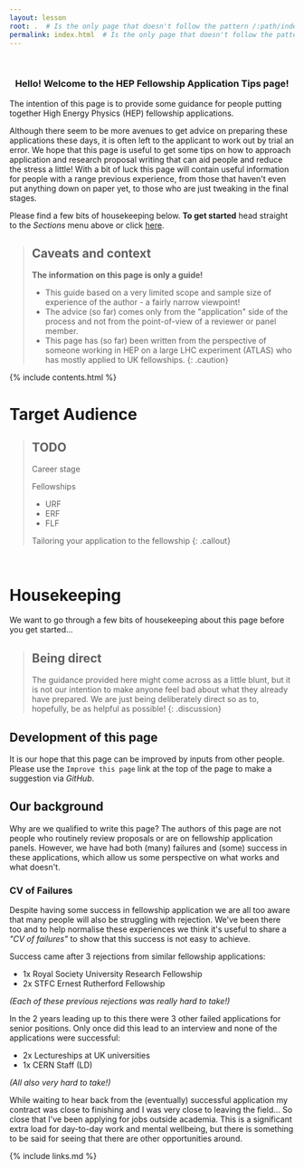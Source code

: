 ```yaml
---
layout: lesson
root: .  # Is the only page that doesn't follow the pattern /:path/index.html
permalink: index.html  # Is the only page that doesn't follow the pattern /:path/index.html
---
```



<br>

<h3><p style="text-align: center;">Hello! Welcome to the HEP Fellowship Application Tips page!</p></h3>

The intention of this page is to provide some guidance for people putting together High Energy Physics (HEP) fellowship applications.



Although there seem to be more avenues to get advice on preparing these applications these days, it is often left to the applicant to work out by trial an error. We hope that this page is useful to get some tips on how to approach application and research proposal writing that can aid people and reduce the stress a little! With a bit of luck this page will contain useful information for people with a range previous experience, from those that haven't even put anything down on paper yet, to those who are just tweaking in the final stages.



Please find a few bits of housekeeping below. __To get started__ head straight to the *Sections* menu above or click [here](01-preface/index.html).

> ## Caveats and context
>
> __The information on this page is only a guide!__
> - This guide based on a very limited scope and sample size of experience of the author - a fairly narrow viewpoint!
> - The advice (so far) comes only from the "application" side of the process and not from the point-of-view of a reviewer or panel member.
> - This page has (so far) been written from the perspective of someone working in HEP on a large LHC experiment (ATLAS) who has mostly applied to UK fellowships.
{: .caution}


<!-- CONTENTS -->
{% include contents.html %}



# Target Audience

> ## TODO
>Career stage
>
>Fellowships
>- URF
>- ERF
>- FLF
>
>Tailoring your application to the fellowship
{: .callout}


<br>

# Housekeeping

We want to go through a few bits of housekeeping about this page before you get started...


> ## Being direct
>
> The guidance provided here might come across as a little blunt, but it is not our intention to make anyone feel bad about what they already have prepared. We are just being deliberately direct so as to, hopefully, be as helpful as possible!
{: .discussion}


## Development of this page

It is our hope that this page can be improved by inputs from other people. Please use the `Improve this page` link at the top of the page to make a suggestion via *GitHub*.


## Our background

Why are we qualified to write this page? The authors of this page are not people who routinely review proposals or are on fellowship application panels. However, we have had both (many) failures and (some) success in these applications, which allow us some perspective on what works and what doesn't.
    

### CV of Failures

Despite having some success in fellowship application we are all too aware that many people will also be struggling with rejection. We've been there too and to help normalise these experiences we think it's useful to share a *"CV of failures"* to show that this success is not easy to achieve.

Success came after 3 rejections from similar fellowship applications:
- 1x Royal Society University Research Fellowship
- 2x STFC Ernest Rutherford Fellowship

*(Each of these previous rejections was really hard to take!)*

In the 2 years leading up to this there were 3 other failed applications for senior positions. Only once did this lead to an interview and none of the applications were successful:
- 2x Lectureships at UK universities
- 1x CERN Staff (LD)

*(All also very hard to take!)*

While waiting to hear back from the (eventually) successful application my contract was close to finishing and I was very close to leaving the field... So close that I've been applying for jobs outside academia. This is a significant extra load for day-to-day work and mental wellbeing, but there is something to be said for seeing that there are other opportunities around.


<!--
> ## Test keypoints
>
> FIXME
{: .keypoints}

> ## Test prereq
>
> FIXME
{: .prereq}

> ## Test objectives
>
> FIXME
{: .objectives}
-->









{% include links.md %}
